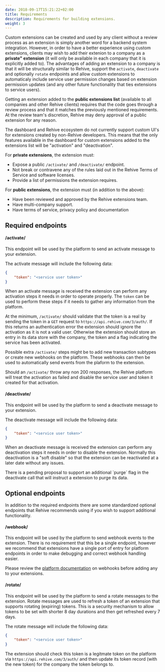 ```yaml
---
date: 2018-09-17T15:21:22+02:00
title: Requirements
description: Requirements for building extensions.
weight: 3
---
```


Custom extensions can be created and used by any client without a review process as an extension is simply another word for a backend system integration. However, in order to have a better experience using custom extensions, clients may wish to add their extenion to a company as a **private" extension** (it will only be available in each company that it is explicitly added to). The advantages of adding an extension to a company is that it will be structurally similar to Rehive, support the `activate`, `deactivate` and optionally `rotate` endpoints and allow custom extensions to automaticaly include service user permission changes based on extension permission updates (and any other future functionality that ties extensions to service users).

Getting an extension added to the **public extensions list** (available to all companies and other Rehive clients) requires that the code goes through a review process and that it matches the previously mentioned requirements. At the review team's discretion, Rehive may deny approval of a public extension for any reason.

<aside class="warning">
The dashboard and Rehive ecosystem do not currently support custom UI's for extensions created by non-Rehive developers. This means that the only features available in the dashboard for custom extensions added to the extensions list will be "activation" and "deactivation".
</aside>


For **private extensions**, the extension must:

- Expose a public `/activate/` and `/deactivate/` endpoint.
- Not break or contravene any of the rules laid out in the Rehive Terms of Service and software licenses.
- Provide a list of permissions the extension requires.

For **public extensions**, the extension must (in addition to the above):

- Have been reviewed and approved by the Rehive extensions team.
- Have multi-company support.
- Have terms of service, privacy policy and documentation

## Required endpoints

#### /activate/

This endpoint will be used by the platform to send an activate message to your extension.

The activate message will include the following data:

```json
{
	"token": "<service user token>"
}
```

When an activate message is received the extension can perform any activation steps it needs in order to operate properly. The `token` can be used to perform these steps if it needs to gather any information from the platform.

At the minimum, `/activate/` should validate that the token is a real by sending the token in a `GET` request to `https://api.rehive.com/3/auth/`. If this returns an authentication error the extension should ignore the activation as it is not a valid user. Otherwise the extension should store an entry in its data store with the company, the token and a flag indicating the service has been activated.

Possible extra `/activate/` steps might be to add new transaction subtypes or create new webhooks on the platform. These webhooks can then be used to automatically send events from the plaform to the extension.

Should an `/activate/` throw any non 200 responses, the Rehive platform will treat the activation as failed and disable the service user and token it created for that activation.

#### /deactivate/

This endpoint will be used by the platform to send a deactivate message to your extension.

The deactivate message will include the following data:

```json
{
	"token": "<service user token>"
}
```

When an deactivate message is received the extension can perform any deactivation steps it needs in order to disable the extension. Normally this deactivation is a "soft disable" so that the extension can be reactivated at a later date without any issues.

<aside class="notice">
	There is a pending proposal to support an additional `purge` flag in the deactivate call that will instruct a extension to purge its data.
</aside>

## Optional endpoints

In addition to the required endpoints there are some standardized optional endpoints that Rehive recommends using if you wish to support additional functionality.

#### /webhook/

This endpoint will be used by the platform to send webhook events to the extension. There is no requirement that this be a single endpoint, however we recommend that extensions have a single port of entry for platform endpoints in order to make debugging and correct webhook handling easier.

Please review the [platform documentation](https://docs.rehive.com/platform/usage/events/) on webhooks before adding any to your extensions.

#### /rotate/

This endpoint will be used by the platform to send a rotate messages to the extension. Rotate messages are used to refresh a token of an extension that supports rotating (expiring) tokens. This is a security mechanism to allow tokens to be set with shorter 8 day durations and then get refreshed every 7 days.

The rotate message will include the following data:

```json
{
	"token": "<service user token>"
}
```

The extension should check this token is a legitmate token on the platform via `https://api.rehive.com/3/auth/` and then update its token record (with the new token) for the company the token belongs to.
